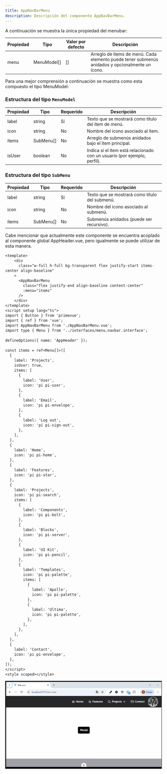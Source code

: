 ```yaml
---
title: AppNavBarMenu
description: Descripción del componente AppNavBarMenu.
---
```


A continuación se muestra la única propiedad del menubar:

| Propiedad | Tipo        | Valor por defecto | Descripción                                                                                     |
| --------- | ----------- | ----------------- | ----------------------------------------------------------------------------------------------- |
| menu      | MenuModel[] | []                | Arreglo de ítems de menú. Cada elemento puede tener submenús anidados y opcionalmente un ícono. |


Para una mejor comprensión a continuación se muestra como esta compuesto el tipo MenuModel:

### Estructura del tipo `MenuModel`

| Propiedad | Tipo         | Requerido | Descripción                                                           |
|-----------|--------------|-----------|-----------------------------------------------------------------------|
| label     | string       | Sí        | Texto que se mostrará como título del ítem de menú.                   |
| icon      | string       | No        | Nombre del icono asociado al ítem.                                    |
| items     | SubMenu[]    | No        | Arreglo de submenús anidados bajo el ítem principal.                  |
| isUser    | boolean      | No        | Indica si el ítem está relacionado con un usuario (por ejemplo, perfil). |

### Estructura del tipo `SubMenu`

| Propiedad | Tipo         | Requerido | Descripción                                                   |
|-----------|--------------|-----------|---------------------------------------------------------------|
| label     | string       | Sí        | Texto que se mostrará como título del submenú.                |
| icon      | string       | No        | Nombre del icono asociado al submenú.                         |
| items     | SubMenu[]    | No        | Submenús anidados (puede ser recursivo).                      |

Cabe mencionar que actualmente este componente se encuentra acoplado al componente global AppHeader.vue, pero igualmente se puede utilizar de esta manera.


```
<template>
    <div
      class="w-full h-full bg-transparent flex justify-start items-center align-baseline"
    >
      <AppNavBarMenu
        class="flex justify-end align-baseline content-center"
        :menu="items"
      />
    </div>
</template>
<script setup lang="ts">
import { Button } from 'primevue';
import { ref } from 'vue';
import AppNavBarMenu from './AppNavBarMenu.vue';
import type { Menu } from '../interfaces/menu.navbar.interface';

defineOptions({ name: 'AppHeader' });

const items = ref<Menu[]>([
  {
    label: 'Projects',
    isUser: true,
    items: [
      {
        label: 'User',
        icon: 'pi pi-user',
      },
      {
        label: 'Email',
        icon: 'pi pi-envelope',
      },
      {
        label: 'Log out',
        icon: 'pi pi-sign-out',
      },
    ],
  },
  {
    label: 'Home',
    icon: 'pi pi-home',
  },
  {
    label: 'Features',
    icon: 'pi pi-star',
  },
  {
    label: 'Projects',
    icon: 'pi pi-search',
    items: [
      {
        label: 'Components',
        icon: 'pi pi-bolt',
      },
      {
        label: 'Blocks',
        icon: 'pi pi-server',
      },
      {
        label: 'UI Kit',
        icon: 'pi pi-pencil',
      },
      {
        label: 'Templates',
        icon: 'pi pi-palette',
        items: [
          {
            label: 'Apollo',
            icon: 'pi pi-palette',
          },
          {
            label: 'Ultima',
            icon: 'pi pi-palette',
          },
        ],
      },
    ],
  },
  {
    label: 'Contact',
    icon: 'pi pi-envelope',
  },
]);
</script>
<style scoped></style>

```


![AppNavBarMenu](../../../assets/AppNavBarMenu.gif)
